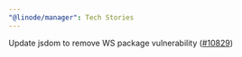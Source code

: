 ```yaml
---
"@linode/manager": Tech Stories
---
```


Update jsdom to remove WS package vulnerability ([#10829](https://github.com/linode/manager/pull/10829))
